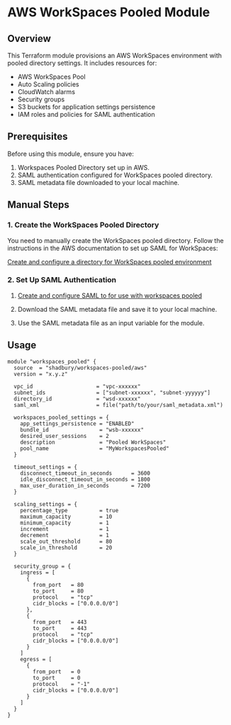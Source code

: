 # AWS WorkSpaces Pooled Module

## Overview

This Terraform module provisions an AWS WorkSpaces environment with pooled directory settings. It includes resources for:
- AWS WorkSpaces Pool
- Auto Scaling policies
- CloudWatch alarms
- Security groups
- S3 buckets for application settings persistence
- IAM roles and policies for SAML authentication

## Prerequisites

Before using this module, ensure you have:
1. Workspaces Pooled Directory set up in AWS.
2. SAML authentication configured for WorkSpaces pooled directory.
3. SAML metadata file downloaded to your local machine.

## Manual Steps

### 1. Create the WorkSpaces Pooled Directory

You need to manually create the WorkSpaces pooled directory. Follow the instructions in the AWS documentation to set up SAML for WorkSpaces:

[Create and configure a directory for WorkSpaces pooled environment](https://docs.aws.amazon.com/workspaces/latest/adminguide/create-directory-pools.html#saml-directory-create-wsp-pools-directory)

### 2. Set Up SAML Authentication

1. [Create and configure SAML to for use with workspaces pooled](https://docs.aws.amazon.com/workspaces/latest/adminguide/create-directory-pools.html#saml-directory-create-assertions)

2. Download the SAML metadata file and save it to your local machine.

3. Use the SAML metadata file as an input variable for the module.


## Usage

```hcl
module "workspaces_pooled" {
  source  = "shadbury/workspaces-pooled/aws"
  version = "x.y.z"

  vpc_id                    = "vpc-xxxxxx"
  subnet_ids                = ["subnet-xxxxxx", "subnet-yyyyyy"]
  directory_id              = "wsd-xxxxxx"
  saml_xml                  = file("path/to/your/saml_metadata.xml")
  
  workspaces_pooled_settings = {
    app_settings_persistence = "ENABLED"
    bundle_id                = "wsb-xxxxxx"
    desired_user_sessions    = 2
    description              = "Pooled WorkSpaces"
    pool_name                = "MyWorkspacesPooled"
  }

  timeout_settings = {
    disconnect_timeout_in_seconds      = 3600
    idle_disconnect_timeout_in_seconds = 1800
    max_user_duration_in_seconds       = 7200
  }

  scaling_settings = {
    percentage_type          = true
    maximum_capacity         = 10
    minimum_capacity         = 1
    increment                = 1
    decrement                = 1
    scale_out_threshold      = 80
    scale_in_threshold       = 20
  }

  security_group = {
    ingress = [
      {
        from_port   = 80
        to_port     = 80
        protocol    = "tcp"
        cidr_blocks = ["0.0.0.0/0"]
      },
      {
        from_port   = 443
        to_port     = 443
        protocol    = "tcp"
        cidr_blocks = ["0.0.0.0/0"]
      }
    ]
    egress = [
      {
        from_port   = 0
        to_port     = 0
        protocol    = "-1"
        cidr_blocks = ["0.0.0.0/0"]
      }
    ]
  }
}
```

